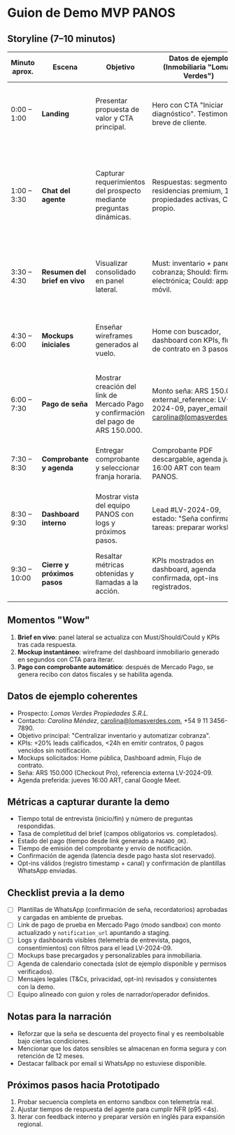 # Guion de Demo MVP PANOS

## Storyline (7–10 minutos)
| Minuto aprox. | Escena | Objetivo | Datos de ejemplo (Inmobiliaria "Lomas Verdes") | Narrativa clave |
| --- | --- | --- | --- | --- |
| 0:00 – 1:00 | **Landing** | Presentar propuesta de valor y CTA principal. | Hero con CTA "Iniciar diagnóstico". Testimonio breve de cliente. | "En menos de 10 minutos dejamos lista la primera entrevista y un brief accionable." |
| 1:00 – 3:30 | **Chat del agente** | Capturar requerimientos del prospecto mediante preguntas dinámicas. | Respuestas: segmento residencias premium, 120 propiedades activas, CRM propio. | Mostrar cómo el agente adapta preguntas según respuestas. Enfatizar confirmación de T&Cs y privacidad antes de continuar. |
| 3:30 – 4:30 | **Resumen del brief en vivo** | Visualizar consolidado en panel lateral. | Must: inventario + panel cobranza; Should: firma electrónica; Could: app móvil. | "El panel prioriza lo imprescindible y marca oportunidades para siguientes etapas." |
| 4:30 – 6:00 | **Mockups iniciales** | Enseñar wireframes generados al vuelo. | Home con buscador, dashboard con KPIs, flujo de contrato en 3 pasos. | "Mientras charlamos, PANOS produce mockups editables para alinear expectativas." |
| 6:00 – 7:30 | **Pago de seña** | Mostrar creación del link de Mercado Pago y confirmación del pago de ARS 150.000. | Monto seña: ARS 150.000, external_reference: LV-2024-09, payer_email: carolina@lomasverdes.com. | "En un clic aseguramos la agenda; la seña se descuenta del proyecto final." |
| 7:30 – 8:30 | **Comprobante y agenda** | Entregar comprobante y seleccionar franja horaria. | Comprobante PDF descargable, agenda jueves 16:00 ART con team PANOS. | "Todo queda registrado, con recordatorios por email y WhatsApp (opt-in previo)." |
| 8:30 – 9:30 | **Dashboard interno** | Mostrar vista del equipo PANOS con logs y próximos pasos. | Lead #LV-2024-09, estado: "Seña confirmada", tareas: preparar workshop. | "El equipo recibe un brief completo y trazabilidad de consentimientos y pagos." |
| 9:30 – 10:00 | **Cierre y próximos pasos** | Resaltar métricas obtenidas y llamadas a la acción. | KPIs mostrados en dashboard, agenda confirmada, opt-ins registrados. | "Listos para la primera reunión; seguimos con prototipado y estimación detallada." |

## Momentos "Wow"
1. **Brief en vivo**: panel lateral se actualiza con Must/Should/Could y KPIs tras cada respuesta.
2. **Mockup instantáneo**: wireframe del dashboard inmobiliario generado en segundos con CTA para iterar.
3. **Pago con comprobante automático**: después de Mercado Pago, se genera recibo con datos fiscales y se habilita agenda.

## Datos de ejemplo coherentes
- Prospecto: *Lomas Verdes Propiedades S.R.L.*
- Contacto: *Carolina Méndez*, carolina@lomasverdes.com, +54 9 11 3456-7890.
- Objetivo principal: "Centralizar inventario y automatizar cobranza".
- KPIs: +20% leads calificados, <24h en emitir contratos, 0 pagos vencidos sin notificación.
- Mockups solicitados: Home pública, Dashboard admin, Flujo de contrato.
- Seña: ARS 150.000 (Checkout Pro), referencia externa LV-2024-09.
- Agenda preferida: jueves 16:00 ART, canal Google Meet.

## Métricas a capturar durante la demo
- Tiempo total de entrevista (inicio/fin) y número de preguntas respondidas.
- Tasa de completitud del brief (campos obligatorios vs. completados).
- Estado del pago (tiempo desde link generado a `PAGADO_OK`).
- Tiempo de emisión del comprobante y envío de notificación.
- Confirmación de agenda (latencia desde pago hasta slot reservado).
- Opt-ins válidos (registro timestamp + canal) y confirmación de plantillas WhatsApp enviadas.

## Checklist previa a la demo
- [ ] Plantillas de WhatsApp (confirmación de seña, recordatorios) aprobadas y cargadas en ambiente de pruebas.
- [ ] Link de pago de prueba en Mercado Pago (modo sandbox) con monto actualizado y `notification_url` apuntando a staging.
- [ ] Logs y dashboards visibles (telemetría de entrevista, pagos, consentimientos) con filtros para el lead LV-2024-09.
- [ ] Mockups base precargados y personalizables para inmobiliaria.
- [ ] Agenda de calendario conectada (slot de ejemplo disponible y permisos verificados).
- [ ] Mensajes legales (T&Cs, privacidad, opt-in) revisados y consistentes con la demo.
- [ ] Equipo alineado con guion y roles de narrador/operador definidos.

## Notas para la narración
- Reforzar que la seña se descuenta del proyecto final y es reembolsable bajo ciertas condiciones.
- Mencionar que los datos sensibles se almacenan en forma segura y con retención de 12 meses.
- Destacar fallback por email si WhatsApp no estuviese disponible.

## Próximos pasos hacia Prototipado
1. Probar secuencia completa en entorno sandbox con telemetría real.
2. Ajustar tiempos de respuesta del agente para cumplir NFR (p95 <4s).
3. Iterar con feedback interno y preparar versión en inglés para expansión regional.
